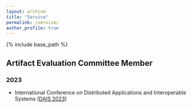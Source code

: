 ```yaml
---
layout: archive
title: "Service"
permalink: /service/
author_profile: true
---
```


{% include base_path %}

## Artifact Evaluation Committee Member
### 2023
* International Conference on Distributed Applications and Interoperable Systems ([DAIS 2023](http://www.discotec.org/2023/dais.html/))
